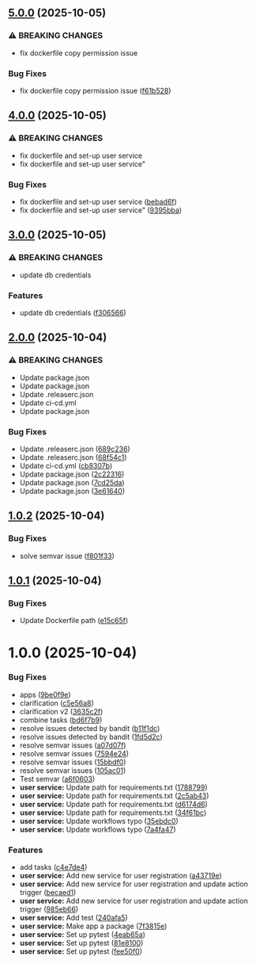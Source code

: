 ## [5.0.0](https://github.com/JendyJasper/cm-demo/compare/user-service-v4.0.0...user-service-v5.0.0) (2025-10-05)


### ⚠ BREAKING CHANGES

* fix dockerfile copy permission issue

### Bug Fixes

* fix dockerfile copy permission issue ([f61b528](https://github.com/JendyJasper/cm-demo/commit/f61b528023d3c406b137474700f7d17978908d14))

## [4.0.0](https://github.com/JendyJasper/cm-demo/compare/user-service-v3.0.0...user-service-v4.0.0) (2025-10-05)


### ⚠ BREAKING CHANGES

* fix dockerfile and set-up user service
* fix dockerfile and set-up user service"

### Bug Fixes

* fix dockerfile and set-up user service ([bebad6f](https://github.com/JendyJasper/cm-demo/commit/bebad6f70efbe2b221ef085a9b4ed3917bbe8088))
* fix dockerfile and set-up user service" ([9395bba](https://github.com/JendyJasper/cm-demo/commit/9395bba0cd000ea2baaf59982a5bc58485422b54))

## [3.0.0](https://github.com/JendyJasper/cm-demo/compare/user-service-v2.0.0...user-service-v3.0.0) (2025-10-05)


### ⚠ BREAKING CHANGES

* update db credentials

### Features

* update db credentials ([f306566](https://github.com/JendyJasper/cm-demo/commit/f306566d3c907a27195bf15001ea7af23634df5d))

## [2.0.0](https://github.com/JendyJasper/cm-demo/compare/user-service-v1.0.2...user-service-v2.0.0) (2025-10-04)


### ⚠ BREAKING CHANGES

* Update package.json
* Update package.json
* Update .releaserc.json
* Update ci-cd.yml
* Update package.json

### Bug Fixes

* Update .releaserc.json ([689c236](https://github.com/JendyJasper/cm-demo/commit/689c236d59cf33b626468361bf2ae3365f50ce72))
* Update .releaserc.json ([68f54c1](https://github.com/JendyJasper/cm-demo/commit/68f54c1ad4e08e8c54fe1102c954b582963f9bde))
* Update ci-cd.yml ([cb8307b](https://github.com/JendyJasper/cm-demo/commit/cb8307b4b0c52712fbf6666c210ded1855ab4abf))
* Update package.json ([2c22316](https://github.com/JendyJasper/cm-demo/commit/2c22316224828adb0a5c00f9359c8c6efda0280b))
* Update package.json ([7cd25da](https://github.com/JendyJasper/cm-demo/commit/7cd25da2addf37178a70f2e5a247cfc3fd37db03))
* Update package.json ([3e61640](https://github.com/JendyJasper/cm-demo/commit/3e6164082a6cd2946681401c5cd993b3851102fd))

## [1.0.2](https://github.com/JendyJasper/cm-demo/compare/user-service-v1.0.1...user-service-v1.0.2) (2025-10-04)


### Bug Fixes

* solve semvar issue ([f801f33](https://github.com/JendyJasper/cm-demo/commit/f801f33e8768afcf92dcb5067a3b8628376da0eb))

## [1.0.1](https://github.com/JendyJasper/cm-demo/compare/user-service-v1.0.0...user-service-v1.0.1) (2025-10-04)


### Bug Fixes

* Update Dockerfile path ([e15c65f](https://github.com/JendyJasper/cm-demo/commit/e15c65f9f88d145084cd8411cd4ddce78d3adfcd))

# 1.0.0 (2025-10-04)


### Bug Fixes

* apps ([9be0f9e](https://github.com/JendyJasper/cm-demo/commit/9be0f9e42cd6e2df1cc76459effe66b9d12df761))
* clarification ([c5e56a8](https://github.com/JendyJasper/cm-demo/commit/c5e56a81c0c0f0db1887a074c1cd182dfdf04442))
* clarification v2 ([3635c2f](https://github.com/JendyJasper/cm-demo/commit/3635c2f0444c1b1fea72fc7ddfdc29d3077d150d))
* combine tasks ([bd6f7b9](https://github.com/JendyJasper/cm-demo/commit/bd6f7b9b53b3e17e5276c29fff4d83264b3f3085))
* resolve issues detected by bandit ([b11f1dc](https://github.com/JendyJasper/cm-demo/commit/b11f1dcba58f61291c8e1ffe509b90aadf271e67))
* resolve issues detected by bandit ([1fd5d2c](https://github.com/JendyJasper/cm-demo/commit/1fd5d2c124e11be63504ae6a27ba3dbc175453b5))
* resolve semvar issues ([a07d07f](https://github.com/JendyJasper/cm-demo/commit/a07d07f42f1486ac22bfde826822fc77f96a2247))
* resolve semvar issues ([7594e24](https://github.com/JendyJasper/cm-demo/commit/7594e24553b11a7cf9e69c9a60fb128de4e67489))
* resolve semvar issues ([15bbdf0](https://github.com/JendyJasper/cm-demo/commit/15bbdf0a6122dc66bf6c9f558373e2c2aff098af))
* resolve semvar issues ([105ac01](https://github.com/JendyJasper/cm-demo/commit/105ac011518c05e715315f9983203150dc5f5e9a))
* Test semvar ([a6f0603](https://github.com/JendyJasper/cm-demo/commit/a6f060373da45b720d0142fe180cfb71f203a180))
* **user service:** Update path for requirements.txt ([1788799](https://github.com/JendyJasper/cm-demo/commit/1788799847007b8d14445e0e213830ee59cfa7a6))
* **user service:** Update path for requirements.txt ([2c5ab43](https://github.com/JendyJasper/cm-demo/commit/2c5ab43744d73da5f1dd4369f2e670c0bdb52b93))
* **user service:** Update path for requirements.txt ([d6174d6](https://github.com/JendyJasper/cm-demo/commit/d6174d6b027d8ac39bb9d0958c17971932ff7676))
* **user service:** Update path for requirements.txt ([34f61bc](https://github.com/JendyJasper/cm-demo/commit/34f61bc0e295b6b8e96c20aefe82c01e1b1b9e2e))
* **user service:** Update workflows typo ([35ebdc0](https://github.com/JendyJasper/cm-demo/commit/35ebdc084064ca95d16a9eb25ad7f90139e7058b))
* **user service:** Update workflows typo ([7a4fa47](https://github.com/JendyJasper/cm-demo/commit/7a4fa47ccdc494e1a9f526a0c165e8e382d96b35))


### Features

* add tasks ([c4e7de4](https://github.com/JendyJasper/cm-demo/commit/c4e7de43402209232ab947ffe412d612174e65f3))
* **user service:** Add new service for user registration ([a43719e](https://github.com/JendyJasper/cm-demo/commit/a43719e6faed5d190a7ffcee25ac341bb7030426))
* **user service:** Add new service for user registration and update action trigger ([becaed1](https://github.com/JendyJasper/cm-demo/commit/becaed17fc53acf197bffb8b051685f6aea48f3c))
* **user service:** Add new service for user registration and update action trigger ([985eb66](https://github.com/JendyJasper/cm-demo/commit/985eb66bd8f7dfccccdd5aa8c516242237d19202))
* **user service:** Add test ([240afa5](https://github.com/JendyJasper/cm-demo/commit/240afa5e2ec1373e1c48a2e60a2f023e9ae59c7c))
* **user service:** Make app a package ([7f3815e](https://github.com/JendyJasper/cm-demo/commit/7f3815e220c4efd3aef512c3dadf258c50e6b280))
* **user service:** Set up pytest ([4eab65a](https://github.com/JendyJasper/cm-demo/commit/4eab65a944c33201a9b06d2eda5b41c54c37de78))
* **user service:** Set up pytest ([81e8100](https://github.com/JendyJasper/cm-demo/commit/81e810002398ef2610e33bd2211c7f5e2765c6ee))
* **user service:** Set up pytest ([fee50f0](https://github.com/JendyJasper/cm-demo/commit/fee50f05a9948941a56101d675ffd9b3693bfbd6))
